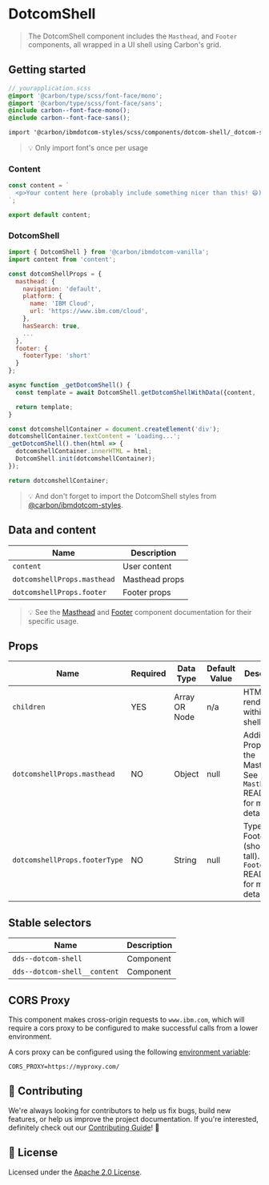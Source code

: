 # DotcomShell

> The DotcomShell component includes the `Masthead`, and `Footer` components,
> all wrapped in a UI shell using Carbon's grid.

## Getting started

```scss
// yourapplication.scss
@import '@carbon/type/scss/font-face/mono';
@import '@carbon/type/scss/font-face/sans';
@include carbon--font-face-mono();
@include carbon--font-face-sans();

import '@carbon/ibmdotcom-styles/scss/components/dotcom-shell/_dotcom-shell.scss';
```

> 💡 Only import font's once per usage

### Content

```javascript
const content = `
  <p>Your content here (probably include something nicer than this! 😄)</p>
`;

export default content;
```

### DotcomShell

```javascript
import { DotcomShell } from '@carbon/ibmdotcom-vanilla';
import content from 'content';

const dotcomShellProps = {
  masthead: {
    navigation: 'default',
    platform: {
      name: 'IBM Cloud',
      url: 'https://www.ibm.com/cloud',
    },
    hasSearch: true,
    ...
  },
  footer: {
    footerType: 'short'
  }
};

async function _getDotcomShell() {
  const template = await DotcomShell.getDotcomShellWithData({content, ...dotcomShellProps});

  return template;
}

const dotcomshellContainer = document.createElement('div');
dotcomshellContainer.textContent = 'Loading...';
_getDotcomShell().then(html => {
  dotcomshellContainer.innerHTML = html;
  DotcomShell.init(dotcomshellContainer);
});

return dotcomshellContainer;
```

> 💡 And don't forget to import the DotcomShell styles from
> [@carbon/ibmdotcom-styles](/packages/styles).

## Data and content

| Name                        | Description    |
| --------------------------- | -------------- |
| `content`                   | User content   |
| `dotcomshellProps.masthead` | Masthead props |
| `dotcomshellProps.footer`   | Footer props   |

> 💡 See the
> [Masthead](https://github.com/carbon-design-system/ibm-dotcom-library/tree/master/packages/vanilla/src/components/masthead)
> and
> [Footer](https://github.com/carbon-design-system/ibm-dotcom-library/tree/master/packages/vanilla/src/components/footer)
> component documentation for their specific usage.

## Props

| Name                          | Required | Data Type     | Default Value | Description                                                                   |
| ----------------------------- | -------- | ------------- | ------------- | ----------------------------------------------------------------------------- |
| `children`                    | YES      | Array OR Node | n/a           | HTML to render within the UI shell                                            |
| `dotcomshellProps.masthead`   | NO       | Object        | null          | Additional Props for the Masthead. See `Masthead` README.md for more details. |
| `dotcomshellProps.footerType` | NO       | String        | null          | Type of Footer (short OR tall). See `Footer` README.md for more details.      |

## Stable selectors

| Name                         | Description |
| ---------------------------- | ----------- |
| `dds--dotcom-shell`          | Component   |
| `dds--dotcom-shell__content` | Component   |

## CORS Proxy

This component makes cross-origin requests to `www.ibm.com`, which will require
a cors proxy to be configured to make successful calls from a lower environment.

A cors proxy can be configured using the following
[environment variable](../../../docs/environment-variables.md):

`CORS_PROXY=https://myproxy.com/`

## 🙌 Contributing

We're always looking for contributors to help us fix bugs, build new features,
or help us improve the project documentation. If you're interested, definitely
check out our [Contributing Guide](/.github/CONTRIBUTING.md)! 👀

## 📝 License

Licensed under the [Apache 2.0 License](/LICENSE).
